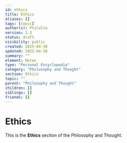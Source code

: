 ```yaml
---
id: ethics
title: Ethics
aliases: []
tags: [topic]
author(s): PtiCalin
version: 1.3
status: draft
visibility: public
created: 2025-04-30
updated: 2025-04-30
summary: ""
element: Notes
type: "Personal Encyclopedia"
category: "Philosophy and Thought"
section: Ethics
topic: ""
parent: "Philosophy and Thought"
children: []
siblings: []
friends: []
---
```

# Ethics

This is the **Ethics** section of the Philosophy and Thought.
